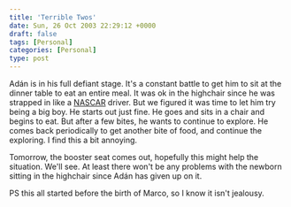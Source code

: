 ```yaml
---
title: 'Terrible Twos'
date: Sun, 26 Oct 2003 22:29:12 +0000
draft: false
tags: [Personal]
categories: [Personal]
type: post
---
```


Adán is in his full defiant stage. It's a constant battle to get him to sit at the dinner table to eat an entire meal. It was ok in the highchair since he was strapped in like a [NASCAR](http://www.nascar.com/) driver. But we figured it was time to let him try being a big boy. He starts out just fine. He goes and sits in a chair and begins to eat. But after a few bites, he wants to continue to explore. He comes back periodically to get another bite of food, and continue the exploring. I find this a bit annoying.

Tomorrow, the booster seat comes out, hopefully this might help the situation. We'll see. At least there won't be any problems with the newborn sitting in the highchair since Adán has given up on it.

PS this all started before the birth of Marco, so I know it isn't jealousy.